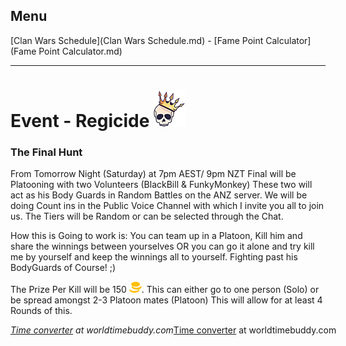 ## Menu

[Clan Wars Schedule](Clan Wars Schedule.md) - [Fame Point Calculator](Fame Point Calculator.md)

---

# Event - Regicide ![this screenshot](/assets/regicide.png)
### The Final Hunt

From Tomorrow Night (Saturday) at 7pm AEST/ 9pm NZT Final will be Platooning with two Volunteers (BlackBill & FunkyMonkey) These two will act as his Body Guards in Random Battles on the ANZ server. We will be doing Count ins in the Public Voice Channel with which I invite you all to join us. The Tiers will be Random or can be selected through the Chat.

How this is Going to work is: You can team up in a Platoon, Kill him and share the winnings between yourselves OR you can go it alone and try kill me by yourself and keep the winnings all to yourself. Fighting past his BodyGuards of Course! ;)

The Prize Per Kill will be 150 ![this screenshot](/assets/gold.png). This can either go to one person (Solo) or be spread amongst 2-3 Platoon mates (Platoon) This will allow for at least 4 Rounds of this.

<span class="wtb-ew-v1" style="width: 560px; display:inline-block"><script src="https://www.worldtimebuddy.com/event_widget.js?h=2193733&md=8/17/2019&mt=21.00&ml=0.00&sts=0&sln=0&wt=ew-ltc"></script><i><a target="_blank" href="https://www.worldtimebuddy.com/">Time converter</a> at worldtimebuddy.com</i><noscript><a href="https://www.worldtimebuddy.com/">Time converter</a> at worldtimebuddy.com</noscript><script>window[wtb_event_widgets.pop()].init()</script></span>

